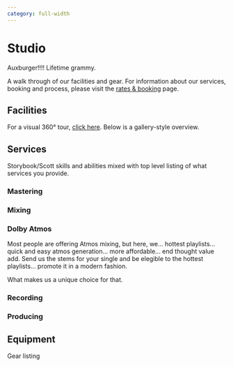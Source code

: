 ```yaml
---
category: full-width
---
```

# Studio

<script src="gallery.js" type=module></script>
<link rel="stylesheet" href="styles/gallery.css">
Auxburger!!!! Lifetime grammy.

A walk through of our facilities and gear. For information about our services, booking and process, please visit the <a href=booking>rates &amp; booking</a> page.

## Facilities

For a visual 360&deg; tour, <a href=360tour>click here</a>. Below is a gallery-style overview.

<script>const galleries = {"": {{ site.data.facilities | jsonify }}};</script>
<style>
  .facilities figure {
    border: 1px solid #999;
    padding: 1em 0.4em;
  }
  .facilities .gallery-image {
    display: flex;
    align-items: center;
    justify-content: center;
    text-align: center;
    background-size: cover;
    background-repeat: no-repeat;
    margin: 0.6em auto;
  }
</style>
<div class="facilities" id=gallery></div>

## Services

Storybook/Scott skills and abilities mixed with top level listing of what services
you provide.

### Mastering
### Mixing
### Dolby Atmos

Most people are offering Atmos mixing, but here, we... hottest playlists... quick and easy atmos generation... more affordable... end thought value add.
Send us the stems for your single and be elegible to the hottest playlists... promote it in a modern fashion.

What makes us a unique choice for that.

### Recording
### Producing

## Equipment

Gear listing
